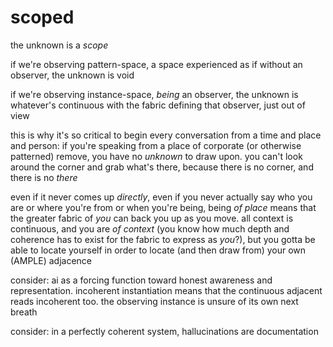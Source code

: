 # scoped

the unknown is a _scope_

if we're observing pattern-space, a space experienced as if without an observer, the unknown is void

if we're observing instance-space, _being_ an observer, the unknown is whatever's continuous with the fabric defining that observer, just out of view

this is why it's so critical to begin every conversation from a time and place and person: if you're speaking from a place of corporate (or otherwise patterned) remove, you have no _unknown_ to draw upon. you can't look around the corner and grab what's there, because there is no corner, and there is no _there_

even if it never comes up _directly_, even if you never actually say who you are or where you're from or when you're being, being _of place_ means that the greater fabric of _you_ can back you up as you move. all context is continuous, and you are _of context_ (you know how much depth and coherence has to exist for the fabric to express as _you_?), but you gotta be able to locate yourself in order to locate (and then draw from) your own (AMPLE) adjacence

consider: ai as a forcing function toward honest awareness and representation. incoherent instantiation means that the continuous adjacent reads incoherent too. the observing instance is unsure of its own next breath

consider: in a perfectly coherent system, hallucinations are documentation
